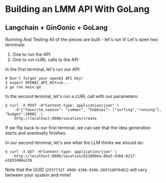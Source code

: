 # Building an LMM API With GoLang
## Langchain + GinGonic + GoLang

Running And Testing
All of the pieces are built - let's run it! Let's open
two terminals:

1. One to run the API
2. One to run cURL calls to the API

In the first terminal, let's run our API: 
```shell
# Don't forget your openAI API Key!
$ export OPENAI_API_KEY=sk...
$ go run main.go
```

In the second terminal, let's run a cURL call with our parameters:

```shell
$ curl -X POST -H"Content-type: application/json" \
    -d'{"favorite_season": "summer", "hobbies": ["surfing","running"], "budget":1000}' \
    http://localhost:8080/vacation/create
```

If we flip back to our first terminal, we can see that the idea generation starts and eventually
finishes.

In our second terminal, let's see what the LLM thinks we should do: 
```shell
$ curl -X GET -H"Content-type: application/json" \
    http://localhost:8080/vacation/b2289b6a-88a5-43b6-8217-e2855908e230
```
Note that the UUID (`255f732f-4960-439b-93db-58972d076d61`) will vary between your system and
mine!
